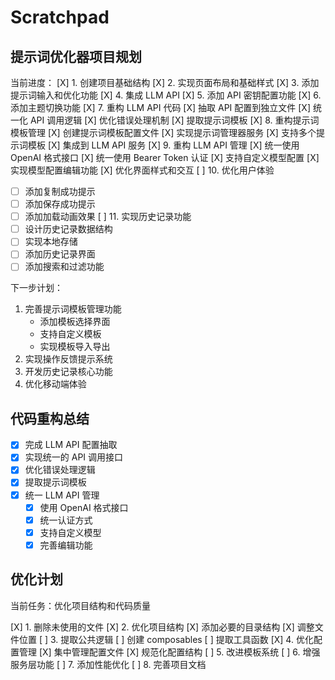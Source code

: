 # Scratchpad

## 提示词优化器项目规划

当前进度：
[X] 1. 创建项目基础结构
[X] 2. 实现页面布局和基础样式
[X] 3. 添加提示词输入和优化功能
[X] 4. 集成 LLM API
[X] 5. 添加 API 密钥配置功能
[X] 6. 添加主题切换功能
[X] 7. 重构 LLM API 代码
  [X] 抽取 API 配置到独立文件
  [X] 统一化 API 调用逻辑
  [X] 优化错误处理机制
  [X] 提取提示词模板
[X] 8. 重构提示词模板管理
  [X] 创建提示词模板配置文件
  [X] 实现提示词管理器服务
  [X] 支持多个提示词模板
  [X] 集成到 LLM API 服务
[X] 9. 重构 LLM API 管理
  [X] 统一使用 OpenAI 格式接口
  [X] 统一使用 Bearer Token 认证
  [X] 支持自定义模型配置
  [X] 实现模型配置编辑功能
  [X] 优化界面样式和交互
[ ] 10. 优化用户体验
  - [ ] 添加复制成功提示
  - [ ] 添加保存成功提示
  - [ ] 添加加载动画效果
[ ] 11. 实现历史记录功能
  - [ ] 设计历史记录数据结构
  - [ ] 实现本地存储
  - [ ] 添加历史记录界面
  - [ ] 添加搜索和过滤功能

下一步计划：
1. 完善提示词模板管理功能
   - 添加模板选择界面
   - 支持自定义模板
   - 实现模板导入导出
2. 实现操作反馈提示系统
3. 开发历史记录核心功能
4. 优化移动端体验

## 代码重构总结
- [X] 完成 LLM API 配置抽取
- [X] 实现统一的 API 调用接口
- [X] 优化错误处理逻辑
- [X] 提取提示词模板
- [X] 统一 LLM API 管理
  - [X] 使用 OpenAI 格式接口
  - [X] 统一认证方式
  - [X] 支持自定义模型
  - [X] 完善编辑功能

## 优化计划

当前任务：优化项目结构和代码质量

[X] 1. 删除未使用的文件
[X] 2. 优化项目结构
  [X] 添加必要的目录结构
  [X] 调整文件位置
[ ] 3. 提取公共逻辑
  [ ] 创建 composables
  [ ] 提取工具函数
[X] 4. 优化配置管理
  [X] 集中管理配置文件
  [X] 规范化配置结构
[ ] 5. 改进模板系统
[ ] 6. 增强服务层功能
[ ] 7. 添加性能优化
[ ] 8. 完善项目文档 